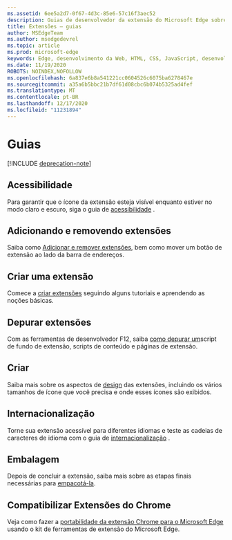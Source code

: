 ```yaml
---
ms.assetid: 6ee5a2d7-0f67-4d3c-85e6-57c16f3aec52
description: Guias de desenvolvedor da extensão do Microsoft Edge sobre tópicos como extensões Chrome de portabilidade para Microsoft Edge e extensões de depuração.
title: Extensões – guias
author: MSEdgeTeam
ms.author: msedgedevrel
ms.topic: article
ms.prod: microsoft-edge
keywords: Edge, desenvolvimento da Web, HTML, CSS, JavaScript, desenvolvedor
ms.date: 11/19/2020
ROBOTS: NOINDEX,NOFOLLOW
ms.openlocfilehash: 6a837e6b8a541221cc0604526c6075ba6278467e
ms.sourcegitcommit: a35a6b5bbc21b7df61d08cbc6b074b5325ad4fef
ms.translationtype: MT
ms.contentlocale: pt-BR
ms.lasthandoff: 12/17/2020
ms.locfileid: "11231894"
---
```

# Guias  

[!INCLUDE [deprecation-note](includes/deprecation-note.md)]  

## Acessibilidade
Para garantir que o ícone da extensão esteja visível enquanto estiver no modo claro e escuro, siga o guia de [acessibilidade](./guides/accessibility.md) .

## Adicionando e removendo extensões
Saiba como [Adicionar e remover extensões](./guides/adding-and-removing-extensions.md), bem como mover um botão de extensão ao lado da barra de endereços.

## Criar uma extensão
Comece a [criar extensões](./guides/creating-an-extension.md) seguindo alguns tutoriais e aprendendo as noções básicas.

## Depurar extensões
Com as ferramentas de desenvolvedor F12, saiba [como depurar um](./guides/debugging-extensions.md)script de fundo de extensão, scripts de conteúdo e páginas de extensão.

## Criar
Saiba mais sobre os aspectos de [design](./guides/design.md) das extensões, incluindo os vários tamanhos de ícone que você precisa e onde esses ícones são exibidos.

## Internacionalização
Torne sua extensão acessível para diferentes idiomas e teste as cadeias de caracteres de idioma com o guia de [internacionalização](./guides/internationalization.md) .

## Embalagem
Depois de concluir a extensão, saiba mais sobre as etapas finais necessárias para [empacotá-la](./guides/packaging.md).

## Compatibilizar Extensões do Chrome
Veja como fazer a [portabilidade da extensão Chrome para o Microsoft Edge](./guides/porting-Chrome-extensions.md) usando o kit de ferramentas de extensão do Microsoft Edge.
